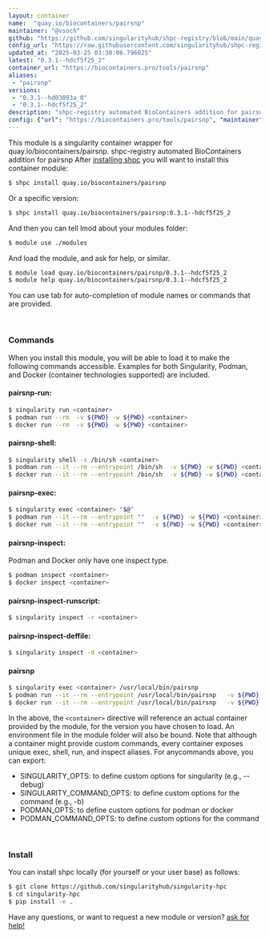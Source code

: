 ```yaml
---
layout: container
name:  "quay.io/biocontainers/pairsnp"
maintainer: "@vsoch"
github: "https://github.com/singularityhub/shpc-registry/blob/main/quay.io/biocontainers/pairsnp/container.yaml"
config_url: "https://raw.githubusercontent.com/singularityhub/shpc-registry/main/quay.io/biocontainers/pairsnp/container.yaml"
updated_at: "2025-03-25 03:30:06.796025"
latest: "0.3.1--hdcf5f25_2"
container_url: "https://biocontainers.pro/tools/pairsnp"
aliases:
 - "pairsnp"
versions:
 - "0.3.1--hd03093a_0"
 - "0.3.1--hdcf5f25_2"
description: "shpc-registry automated BioContainers addition for pairsnp"
config: {"url": "https://biocontainers.pro/tools/pairsnp", "maintainer": "@vsoch", "description": "shpc-registry automated BioContainers addition for pairsnp", "latest": {"0.3.1--hdcf5f25_2": "sha256:48d2bd55544c9c7bfa2b01a51999a74eabe40206686537ead86c01951171571c"}, "tags": {"0.3.1--hd03093a_0": "sha256:e40980cdccd3c1c2eb98f6a0f20cdbe76a5b2327cab8d7816587750809d3e306", "0.3.1--hdcf5f25_2": "sha256:48d2bd55544c9c7bfa2b01a51999a74eabe40206686537ead86c01951171571c"}, "docker": "quay.io/biocontainers/pairsnp", "aliases": {"pairsnp": "/usr/local/bin/pairsnp"}}
---
```


This module is a singularity container wrapper for quay.io/biocontainers/pairsnp.
shpc-registry automated BioContainers addition for pairsnp
After [installing shpc](#install) you will want to install this container module:


```bash
$ shpc install quay.io/biocontainers/pairsnp
```

Or a specific version:

```bash
$ shpc install quay.io/biocontainers/pairsnp:0.3.1--hdcf5f25_2
```

And then you can tell lmod about your modules folder:

```bash
$ module use ./modules
```

And load the module, and ask for help, or similar.

```bash
$ module load quay.io/biocontainers/pairsnp/0.3.1--hdcf5f25_2
$ module help quay.io/biocontainers/pairsnp/0.3.1--hdcf5f25_2
```

You can use tab for auto-completion of module names or commands that are provided.

<br>

### Commands

When you install this module, you will be able to load it to make the following commands accessible.
Examples for both Singularity, Podman, and Docker (container technologies supported) are included.

#### pairsnp-run:

```bash
$ singularity run <container>
$ podman run --rm  -v ${PWD} -w ${PWD} <container>
$ docker run --rm  -v ${PWD} -w ${PWD} <container>
```

#### pairsnp-shell:

```bash
$ singularity shell -s /bin/sh <container>
$ podman run --it --rm --entrypoint /bin/sh  -v ${PWD} -w ${PWD} <container>
$ docker run --it --rm --entrypoint /bin/sh  -v ${PWD} -w ${PWD} <container>
```

#### pairsnp-exec:

```bash
$ singularity exec <container> "$@"
$ podman run --it --rm --entrypoint ""  -v ${PWD} -w ${PWD} <container> "$@"
$ docker run --it --rm --entrypoint ""  -v ${PWD} -w ${PWD} <container> "$@"
```

#### pairsnp-inspect:

Podman and Docker only have one inspect type.

```bash
$ podman inspect <container>
$ docker inspect <container>
```

#### pairsnp-inspect-runscript:

```bash
$ singularity inspect -r <container>
```

#### pairsnp-inspect-deffile:

```bash
$ singularity inspect -d <container>
```


#### pairsnp

```bash
$ singularity exec <container> /usr/local/bin/pairsnp
$ podman run --it --rm --entrypoint /usr/local/bin/pairsnp   -v ${PWD} -w ${PWD} <container> -c " $@"
$ docker run --it --rm --entrypoint /usr/local/bin/pairsnp   -v ${PWD} -w ${PWD} <container> -c " $@"
```



In the above, the `<container>` directive will reference an actual container provided
by the module, for the version you have chosen to load. An environment file in the
module folder will also be bound. Note that although a container
might provide custom commands, every container exposes unique exec, shell, run, and
inspect aliases. For anycommands above, you can export:

 - SINGULARITY_OPTS: to define custom options for singularity (e.g., --debug)
 - SINGULARITY_COMMAND_OPTS: to define custom options for the command (e.g., -b)
 - PODMAN_OPTS: to define custom options for podman or docker
 - PODMAN_COMMAND_OPTS: to define custom options for the command

<br>

### Install

You can install shpc locally (for yourself or your user base) as follows:

```bash
$ git clone https://github.com/singularityhub/singularity-hpc
$ cd singularity-hpc
$ pip install -e .
```

Have any questions, or want to request a new module or version? [ask for help!](https://github.com/singularityhub/singularity-hpc/issues)